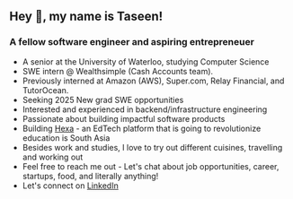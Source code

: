 <h2 align="left">Hey 👋, my name is Taseen!</h2>
<h3 align="left">A fellow software engineer and aspiring entrepreneuer</h3>


- A senior at the University of Waterloo, studying Computer Science
- SWE intern @ Wealthsimple (Cash Accounts team).
- Previously interned at Amazon (AWS), Super.com, Relay Financial, and TutorOcean.
- Seeking 2025 New grad SWE opportunities
- Interested and experienced in backend/infrastructure engineering
- Passionate about building impactful software products
- Building [Hexa](https://myhexaa.com/) - an EdTech platform that is going to revolutionize education is South Asia
- Besides work and studies, I love to try out different cuisines, travelling and working out
- Feel free to reach me out -  Let's chat about job opportunities, career, startups, food, and literally anything!
- Let's connect on [LinkedIn](https://www.linkedin.com/in/a-s-m-taseen/)
